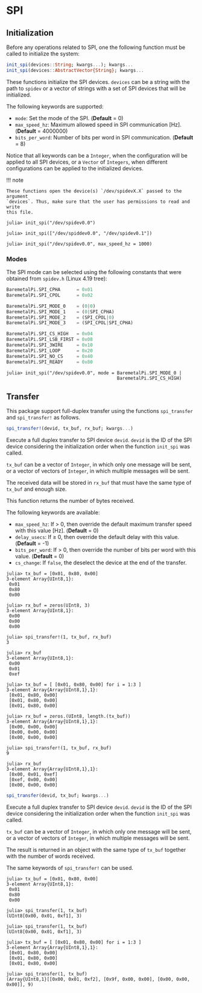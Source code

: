 SPI
===

## Initialization

Before any operations related to SPI, one the following function must be called
to initialize the system:

```julia
init_spi(devices::String; kwargs...); kwargs...
init_spi(devices::AbstractVector{String}; kwargs...
```

These functions initialize the SPI devices. `devices` can be a string with the
path to `spidev` or a vector of strings with a set of SPI devices that will be
initialized.

The following keywords are supported:

* `mode`: Set the mode of the SPI. (**Default** = 0)
* `max_speed_hz`: Maximum allowed speed in SPI communication [Hz].
                  (**Default** = 4000000)
* `bits_per_word`: Number of bits per word in SPI communication.
                   (**Default** = 8)

Notice that all keywords can be a `Integer`, when the configuration will be
applied to all SPI devices, or a `Vector` of `Integers`, when different
configurations can be applied to the initialized devices.

!!! note

    These functions open the device(s) `/dev/spidevX.X` passed to the argument
    `devices`. Thus, make sure that the user has permissions to read and write
    this file.

```julia-repl
julia> init_spi("/dev/spidev0.0")

julia> init_spi(["/dev/spiddev0.0", "/dev/spidev0.1"])

julia> init_spi("/dev/spidev0.0", max_speed_hz = 1000)

```

### Modes

The SPI mode can be selected using the following constants that were obtained
from `spidev.h` (Linux 4.19 tree):

```julia
BaremetalPi.SPI_CPHA      = 0x01
BaremetalPi.SPI_CPOL      = 0x02

BaremetalPi.SPI_MODE_0    = (0|0)
BaremetalPi.SPI_MODE_1    = (0|SPI_CPHA)
BaremetalPi.SPI_MODE_2    = (SPI_CPOL|0)
BaremetalPi.SPI_MODE_3    = (SPI_CPOL|SPI_CPHA)

BaremetalPi.SPI_CS_HIGH   = 0x04
BaremetalPi.SPI_LSB_FIRST = 0x08
BaremetalPi.SPI_3WIRE     = 0x10
BaremetalPi.SPI_LOOP      = 0x20
BaremetalPi.SPI_NO_CS     = 0x40
BaremetalPi.SPI_READY     = 0x80
```

```julia-repl
julia> init_spi("/dev/spidev0.0", mode = BaremetalPi.SPI_MODE_0 |
                                         BaremetalPi.SPI_CS_HIGH)
```

## Transfer

This package support full-duplex transfer using the functions `spi_transfer` and
`spi_transfer!` as follows.

```julia
spi_transfer!(devid, tx_buf, rx_buf; kwargs...)
```

Execute a full duplex transfer to SPI device `devid`. `devid` is the ID of the
SPI device considering the initialization order when the function `init_spi` was
called.

`tx_buf` can be a vector of `Integer`, in which only one message will be sent,
or a vector of vectors of `Integer`, in which multiple messages will be sent.

The received data will be stored in `rx_buf` that must have the same type of
`tx_buf` and enough size.

This function returns the number of bytes received.

The following keywords are available:

* `max_speed_hz`: If > 0, then override the default maximum transfer speed with
                  this value [Hz]. (**Default** = 0)
* `delay_usecs`: If ≥ 0, then override the default delay with this value.
                 (**Default** = -1)
* `bits_per_word`: If > 0, then override the number of bits per word with this
                   value. (**Default** = 0)
* `cs_change`: If `false`, the deselect the device at the end of the transfer.

```julia-repl
julia> tx_buf = [0x01, 0x80, 0x00]
3-element Array{UInt8,1}:
 0x01
 0x80
 0x00

julia> rx_buf = zeros(UInt8, 3)
3-element Array{UInt8,1}:
 0x00
 0x00
 0x00

julia> spi_transfer!(1, tx_buf, rx_buf)
3

julia> rx_buf
3-element Array{UInt8,1}:
 0x00
 0x01
 0xef

julia> tx_buf = [ [0x01, 0x80, 0x00] for i = 1:3 ]
3-element Array{Array{UInt8,1},1}:
 [0x01, 0x80, 0x00]
 [0x01, 0x80, 0x00]
 [0x01, 0x80, 0x00]

julia> rx_buf = zeros.(UInt8, length.(tx_buf))
3-element Array{Array{UInt8,1},1}:
 [0x00, 0x00, 0x00]
 [0x00, 0x00, 0x00]
 [0x00, 0x00, 0x00]

julia> spi_transfer!(1, tx_buf, rx_buf)
9

julia> rx_buf
3-element Array{Array{UInt8,1},1}:
 [0x00, 0x01, 0xef]
 [0xef, 0x00, 0x00]
 [0x00, 0x00, 0x00]
```

```julia
spi_transfer(devid, tx_buf; kwargs...)
```

Execute a full duplex transfer to SPI device `devid`. `devid` is the ID of the
SPI device considering the initialization order when the function `init_spi` was
called.

`tx_buf` can be a vector of `Integer`, in which only one message will be sent,
or a vector of vectors of `Integer`, in which multiple messages will be sent.

The result is returned in an object with the same type of `tx_buf` together with
the number of words received.

The same keywords of `spi_transfer!` can be used.

```julia-repl
julia> tx_buf = [0x01, 0x80, 0x00]
3-element Array{UInt8,1}:
 0x01
 0x80
 0x00

julia> spi_transfer(1, tx_buf)
(UInt8[0x00, 0x01, 0xf1], 3)

julia> spi_transfer(1, tx_buf)
(UInt8[0x00, 0x01, 0xf1], 3)

julia> tx_buf = [ [0x01, 0x80, 0x00] for i = 1:3 ]
3-element Array{Array{UInt8,1},1}:
 [0x01, 0x80, 0x00]
 [0x01, 0x80, 0x00]
 [0x01, 0x80, 0x00]

julia> spi_transfer(1, tx_buf)
(Array{UInt8,1}[[0x00, 0x01, 0xf2], [0x9f, 0x00, 0x00], [0x00, 0x00, 0x00]], 9)
```
